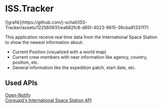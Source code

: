 <h1>ISS.Tracker</h1>
![grafik](https://github.com/j-schall/ISS-Tracker/assets/122560931/ea682fc8-d85f-4023-9615-39cba91337f7)
<p>This application receive real time data from the International Space Station to show the newest information about: </p>
<ul>
  <li>Current Position (visualized with a world map)</li>
  <li>Current crew members with near information like agency, country, position, etc.</li>
  <li>General information like the expedition patch, start date, etc.</li>
</ul>

<h2>Used APIs</h2>
<a href="http://open-notify.org/Open-Notify-API/ISS-Location-Now/">Open-Notify</a>
<br>
<a href="https://corquaid.github.io/international-space-station-APIs/">Corquaid's International Space Station API</a>

